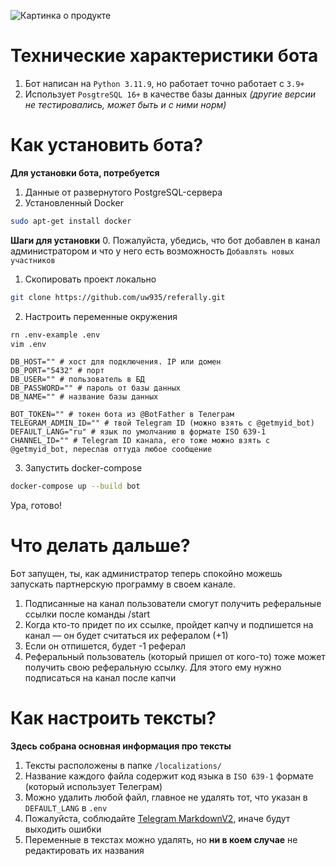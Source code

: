 ![Картинка о продукте](../assets/github-guides-cover.png "Дизайн от Марка")

# Технические характеристики бота
1. Бот написан на `Python 3.11.9`, но работает точно работает с `3.9+`
2. Использует `PosgtreSQL 16+` в качестве базы данных _(другие версии не тестировались, может быть и с ними норм)_

# Как установить бота?
**Для установки бота, потребуется**
1. Данные от развернутого PostgreSQL-сервера
2. Установленный Docker
```bash
sudo apt-get install docker
```

**Шаги для установки**
0. Пожалуйста, убедись, что бот добавлен в канал администратором и что у него есть возможность `Добавлять новых участников`

1. Скопировать проект локально
```bash
git clone https://github.com/uw935/referally.git
```

2. Настроить переменные окружения
```bash
rn .env-example .env
vim .env
```
```env
DB_HOST="" # хост для подключения. IP или домен
DB_PORT="5432" # порт
DB_USER="" # пользователь в БД
DB_PASSWORD="" # пароль от базы данных
DB_NAME="" # название базы данных

BOT_TOKEN="" # токен бота из @BotFather в Телеграм
TELEGRAM_ADMIN_ID="" # твой Telegram ID (можно взять с @getmyid_bot)
DEFAULT_LANG="ru" # язык по умолчанию в формате ISO 639-1
CHANNEL_ID="" # Telegram ID канала, его тоже можно взять с @getmyid_bot, переслав оттуда любое сообщение
```

3. Запустить docker-compose
```bash
docker-compose up --build bot
```

Ура, готово!

# Что делать дальше?
Бот запущен, ты, как администратор теперь спокойно можешь запускать партнерскую программу в своем канале. 

1. Подписанные на канал пользователи смогут получить реферальные ссылки после команды /start
2. Когда кто-то придет по их ссылке, пройдет капчу и подпишется на канал — он будет считаться их рефералом (+1)
3. Если он отпишется, будет -1 реферал
4. Реферальный пользователь (который пришел от кого-то) тоже может получить свою реферальную ссылку. Для этого ему нужно подписаться на канал после капчи

# Как настроить тексты?
**Здесь собрана основная информация про тексты**
1. Тексты расположены в папке `/localizations/`
2. Название каждого файла содержит код языка в `ISO 639-1` формате (который использует Телеграм)
3. Можно удалить любой файл, главное не удалять тот, что указан в `DEFAULT_LANG` в `.env`
4. Пожалуйста, соблюдайте [Telegram MarkdownV2](https://core.telegram.org/bots/api#markdownv2-style), иначе будут выходить ошибки
5. Переменные в текстах можно удалять, но __ни в коем случае__ не редактировать их названия
